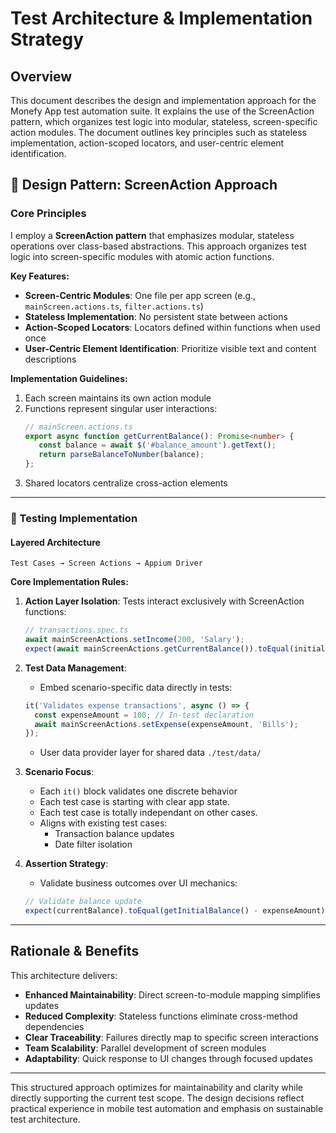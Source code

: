 # Test Architecture & Implementation Strategy

## Overview
This document describes the design and implementation approach for the Monefy App test automation suite. It explains the use of the ScreenAction pattern, which organizes test logic into modular, stateless, screen-specific action modules. The document outlines key principles such as stateless implementation, action-scoped locators, and user-centric element identification.

## 🧱 Design Pattern: ScreenAction Approach

### Core Principles
I employ a **ScreenAction pattern** that emphasizes modular, stateless operations over class-based abstractions. This approach organizes test logic into screen-specific modules with atomic action functions.

**Key Features:**
- **Screen-Centric Modules**: One file per app screen (e.g., `mainScreen.actions.ts`, `filter.actions.ts`)
- **Stateless Implementation**: No persistent state between actions
- **Action-Scoped Locators**: Locators defined within functions when used once
- **User-Centric Element Identification**: Prioritize visible text and content descriptions

**Implementation Guidelines:**
1. Each screen maintains its own action module
2. Functions represent singular user interactions:
   ```typescript
   // mainScreen.actions.ts
   export async function getCurrentBalance(): Promise<number> {
      const balance = await $('#balance_amount').getText();
      return parseBalanceToNumber(balance);
   };
   ```
3. Shared locators centralize cross-action elements

---

### 🧪 Testing Implementation

#### Layered Architecture
```
Test Cases → Screen Actions → Appium Driver
```

**Core Implementation Rules:**
1. **Action Layer Isolation**: Tests interact exclusively with ScreenAction functions:
   ```typescript
   // transactions.spec.ts
   await mainScreenActions.setIncome(200, 'Salary');
   expect(await mainScreenActions.getCurrentBalance()).toEqual(initialBalance + 200);
   ```

2. **Test Data Management**:
   - Embed scenario-specific data directly in tests:
   ```typescript
   it('Validates expense transactions', async () => {
     const expenseAmount = 100; // In-test declaration
     await mainScreenActions.setExpense(expenseAmount, 'Bills');
   });
   ```
   - User data provider layer for shared data `./test/data/`

3. **Scenario Focus**:
   - Each `it()` block validates one discrete behavior
   - Each test case is starting with clear app state.
   - Each test case is totally independant on other cases.
   - Aligns with existing test cases:
     - Transaction balance updates
     - Date filter isolation

4. **Assertion Strategy**:
   - Validate business outcomes over UI mechanics:
   ```typescript
   // Validate balance update
   expect(currentBalance).toEqual(getInitialBalance() - expenseAmount);
   ```

---

## Rationale & Benefits
This architecture delivers:
- **Enhanced Maintainability**: Direct screen-to-module mapping simplifies updates
- **Reduced Complexity**: Stateless functions eliminate cross-method dependencies
- **Clear Traceability**: Failures directly map to specific screen interactions
- **Team Scalability**: Parallel development of screen modules
- **Adaptability**: Quick response to UI changes through focused updates

---

This structured approach optimizes for maintainability and clarity while directly supporting the current test scope. The design decisions reflect practical experience in mobile test automation and emphasis on sustainable test architecture.

